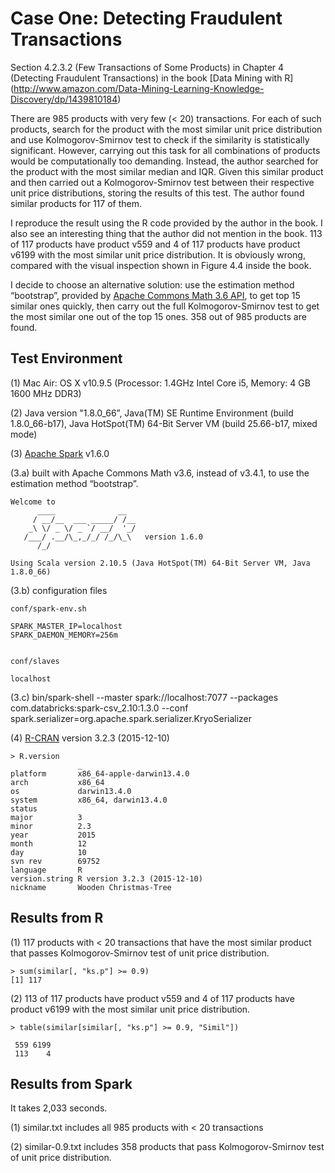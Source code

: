 # Case One:  Detecting Fraudulent Transactions


Section 4.2.3.2 (Few Transactions of Some Products) in Chapter 4 (Detecting Fraudulent Transactions) in the book [Data Mining with R] (http://www.amazon.com/Data-Mining-Learning-Knowledge-Discovery/dp/1439810184)

There are 985 products with very few (< 20) transactions. For each of such products, search for the product with the most similar unit price distribution and use Kolmogorov-Smirnov test to check if the similarity is statistically significant.  However, carrying out this task for all combinations of products would be computationally too demanding. Instead, the author searched for the product with the most similar median and IQR. Given this similar product and then carried out a Kolmogorov-Smirnov test between their respective unit price distributions, storing the results of this test. The author found similar products for 117 of them.

I reproduce the result using the R code provided by the author in the book. I also see an interesting thing that the author did not mention in the book. 113 of 117 products have product v559 and 4 of 117 products have product v6199 with the most similar unit price distribution. It is obviously wrong, compared with the visual inspection shown in Figure 4.4 inside the book.

I decide to choose an alternative solution: use the estimation method “bootstrap”, provided by [Apache Commons Math 3.6 API](https://commons.apache.org/proper/commons-math/apidocs/org/apache/commons/math3/stat/inference/KolmogorovSmirnovTest.html), to get top 15 similar ones quickly, then carry out the full Kolmogorov-Smirnov test to get the most similar one out of the top 15 ones. 358 out of 985 products are found.


## Test Environment

(1) Mac Air:  OS X v10.9.5 (Processor: 1.4GHz Intel Core i5, Memory: 4 GB 1600 MHz DDR3)

(2) Java version "1.8.0_66”, Java(TM) SE Runtime Environment (build 1.8.0_66-b17), Java HotSpot(TM) 64-Bit Server VM (build 25.66-b17, mixed mode)

(3) [Apache Spark](http://spark.apache.org/docs/latest/) v1.6.0

(3.a) built with Apache Commons Math v3.6, instead of v3.4.1, to use the estimation method “bootstrap”.

~~~
Welcome to
      ____              __
     / __/__  ___ _____/ /__
    _\ \/ _ \/ _ `/ __/  '_/
   /___/ .__/\_,_/_/ /_/\_\   version 1.6.0
      /_/

Using Scala version 2.10.5 (Java HotSpot(TM) 64-Bit Server VM, Java 1.8.0_66)
~~~

(3.b) configuration files
~~~
conf/spark-env.sh

SPARK_MASTER_IP=localhost
SPARK_DAEMON_MEMORY=256m


conf/slaves

localhost
~~~

(3.c) bin/spark-shell --master spark://localhost:7077 --packages com.databricks:spark-csv_2.10:1.3.0 --conf spark.serializer=org.apache.spark.serializer.KryoSerializer


(4) [R-CRAN](https://cran.r-project.org) version 3.2.3 (2015-12-10)

~~~
> R.version
               _                           
platform       x86_64-apple-darwin13.4.0   
arch           x86_64                      
os             darwin13.4.0                
system         x86_64, darwin13.4.0        
status                                     
major          3                           
minor          2.3                         
year           2015                        
month          12                          
day            10                          
svn rev        69752                       
language       R                           
version.string R version 3.2.3 (2015-12-10)
nickname       Wooden Christmas-Tree       
~~~


## Results from R

(1) 117 products with < 20 transactions that have the most similar product that passes Kolmogorov-Smirnov test of unit price distribution.

~~~
> sum(similar[, "ks.p"] >= 0.9)
[1] 117
~~~

(2) 113 of 117 products have product v559 and 4 of 117 products have product v6199 with the most similar unit price distribution.
 
~~~
> table(similar[similar[, "ks.p"] >= 0.9, "Simil"])

 559 6199 
 113    4 
~~~


## Results from Spark

It takes 2,033 seconds. 

(1) similar.txt includes all 985 products with < 20 transactions

(2) similar-0.9.txt includes 358 products that pass Kolmogorov-Smirnov test of unit price distribution.






